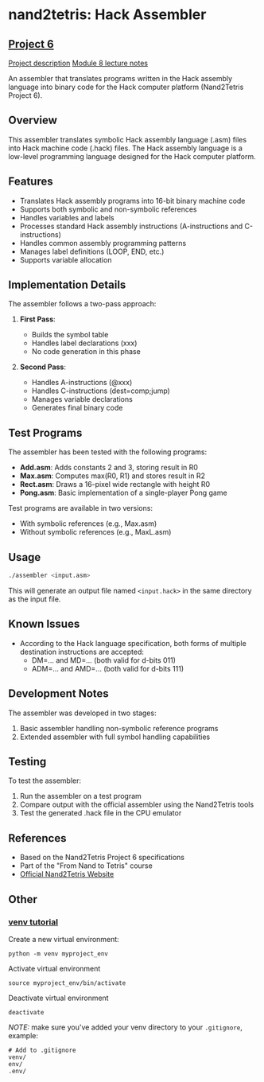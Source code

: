 # nand2tetris: Hack Assembler

## [Project 6](https://www.coursera.org/learn/build-a-computer/programming/cLdpd/project-6)
[Project description](https://drive.google.com/file/d/1CITliwTJzq19ibBF5EeuNBZ3MJ01dKoI/view)
[Module 8 lecture notes](https://drive.google.com/file/d/1uKGRMnL-gqk9DsgeN50z0EpHoSMWe6F5/view)

An assembler that translates programs written in the Hack assembly language into binary code for the Hack computer platform (Nand2Tetris Project 6).

## Overview

This assembler translates symbolic Hack assembly language (.asm) files into Hack machine code (.hack) files. The Hack assembly language is a low-level programming language designed for the Hack computer platform.

## Features

- Translates Hack assembly programs into 16-bit binary machine code
- Supports both symbolic and non-symbolic references
- Handles variables and labels
- Processes standard Hack assembly instructions (A-instructions and C-instructions)
- Handles common assembly programming patterns
- Manages label definitions (LOOP, END, etc.)
- Supports variable allocation

## Implementation Details

The assembler follows a two-pass approach:

1. **First Pass**: 
   - Builds the symbol table
   - Handles label declarations (xxx)
   - No code generation in this phase

2. **Second Pass**:
   - Handles A-instructions (@xxx)
   - Handles C-instructions (dest=comp;jump)
   - Manages variable declarations
   - Generates final binary code

## Test Programs

The assembler has been tested with the following programs:

- **Add.asm**: Adds constants 2 and 3, storing result in R0
- **Max.asm**: Computes max(R0, R1) and stores result in R2
- **Rect.asm**: Draws a 16-pixel wide rectangle with height R0
- **Pong.asm**: Basic implementation of a single-player Pong game

Test programs are available in two versions:
- With symbolic references (e.g., Max.asm)
- Without symbolic references (e.g., MaxL.asm)

## Usage

```bash
./assembler <input.asm>
```

This will generate an output file named `<input.hack>` in the same directory as the input file.

## Known Issues

- According to the Hack language specification, both forms of multiple destination instructions are accepted:
  - DM=... and MD=... (both valid for d-bits 011)
  - ADM=... and AMD=... (both valid for d-bits 111)

## Development Notes

The assembler was developed in two stages:

1. Basic assembler handling non-symbolic reference programs
2. Extended assembler with full symbol handling capabilities

## Testing

To test the assembler:

1. Run the assembler on a test program
2. Compare output with the official assembler using the Nand2Tetris tools
3. Test the generated .hack file in the CPU emulator

## References

- Based on the Nand2Tetris Project 6 specifications
- Part of the "From Nand to Tetris" course
- [Official Nand2Tetris Website](http://www.nand2tetris.org)

## Other

### [venv tutorial](https://www.youtube.com/watch?v=N5vscPTWKOk)
Create a new virtual environment:
```
python -m venv myproject_env
```

Activate virtual environment
```
source myproject_env/bin/activate
```

Deactivate virtual environment
```
deactivate
```

*NOTE:* make sure you've added your venv directory to your ```.gitignore```, example:
```
# Add to .gitignore
venv/
env/
.env/
```